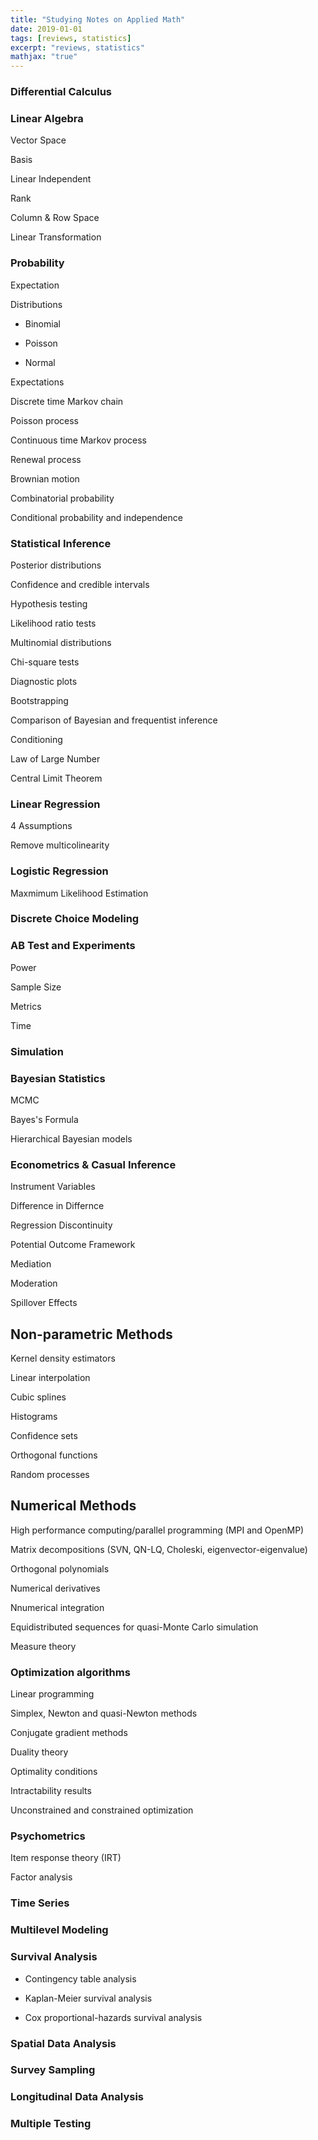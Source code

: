 ```yaml
---
title: "Studying Notes on Applied Math"
date: 2019-01-01
tags: [reviews, statistics]
excerpt: "reviews, statistics"
mathjax: "true"
---
```


### Differential Calculus

### Linear Algebra
Vector Space

Basis

Linear Independent

Rank

Column & Row Space

Linear Transformation

### Probability

Expectation

Distributions

* Binomial

* Poisson

* Normal 

Expectations

Discrete time Markov chain

Poisson process

Continuous time Markov process

Renewal process

Brownian motion

Combinatorial probability

Conditional probability and independence

### Statistical Inference

Posterior distributions

Confidence and credible intervals

Hypothesis testing

Likelihood ratio tests

Multinomial distributions

Chi-square tests

Diagnostic plots

Bootstrapping

Comparison of Bayesian and frequentist inference

Conditioning 

Law of Large Number

Central Limit Theorem

### Linear Regression

4 Assumptions

Remove multicolinearity

### Logistic Regression

Maxmimum Likelihood Estimation

### Discrete Choice Modeling

### AB Test and Experiments

Power

Sample Size

Metrics

Time 

### Simulation

### Bayesian Statistics

MCMC

Bayes's Formula


Hierarchical Bayesian models

### Econometrics & Casual Inference

Instrument Variables

Difference in Differnce

Regression Discontinuity

Potential Outcome Framework

Mediation

Moderation

Spillover Effects	

## Non-parametric Methods

Kernel density estimators

Linear interpolation

Cubic splines

Histograms

Confidence sets

Orthogonal functions

Random processes

## Numerical Methods

High performance computing/parallel programming (MPI and OpenMP)

Matrix decompositions (SVN, QN-LQ, Choleski, eigenvector-eigenvalue)

Orthogonal polynomials

Numerical derivatives

Nnumerical integration

Equidistributed sequences for quasi-Monte Carlo simulation

Measure theory

### Optimization algorithms

Linear programming

Simplex, Newton and quasi-Newton methods

Conjugate gradient methods

Duality theory

Optimality conditions

Intractability results

Unconstrained and constrained optimization

### Psychometrics

Item response theory (IRT)

Factor analysis

### Time Series

### Multilevel Modeling

### Survival Analysis

* Contingency table analysis

* Kaplan-Meier survival analysis

* Cox proportional-hazards survival analysis

### Spatial Data Analysis

### Survey Sampling

### Longitudinal Data Analysis

### Multiple Testing

